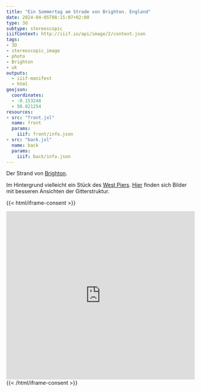 ```yaml
---
title: "Ein Sommertag am Strade von Brighton. England"
date: 2024-04-05T08:15:07+02:00
type: 3d
subtype: stereoscopic
iiifContext: http://iiif.io/api/image/2/context.json
tags:
- 3D
- stereoscopic_image
- photo
- Brighton
- uk
outputs:
  - iiif-manifest
  - html
geojson:
  coordinates:
  - -0.153248
  - 50.821254
resources:
- src: "front.jxl"
  name: front
  params:
    iiif: front/info.json
- src: "back.jxl"
  name: back
  params:
    iiif: back/info.json
---
```


Der Strand von [Brighton](https://de.wikipedia.org/wiki/Brighton).
<!--more-->
Im Hintergrund vielleicht ein Stück des [West Piers](https://de.wikipedia.org/wiki/West_Pier). [Hier](https://www.mybrightonandhove.org.uk/places/placeland/west-pier/west-pier-32) finden sich Bilder mit besseren Ansichten der Gitterstruktur.

{{< html/iframe-consent >}}
<iframe src="https://www.google.com/maps/embed?pb=!4v1672592085576!6m8!1m7!1sIq4lYcmxBgeZofLoQrDZ7w!2m2!1d50.82156692156768!2d-0.1531163854879916!3f147.62393692968018!4f2.4727239863771615!5f1.1924812503605782" width="100%" height="450" style="border:0;" allowfullscreen="" loading="lazy" referrerpolicy="no-referrer-when-downgrade"></iframe>
{{< /html/iframe-consent >}}
